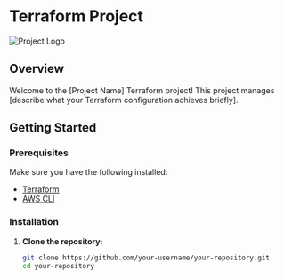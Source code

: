 # Terraform Project

![Project Logo](https://en.m.wikipedia.org/wiki/File:Terraform_Logo.svg)

## Overview

Welcome to the [Project Name] Terraform project! This project manages [describe what your Terraform configuration achieves briefly].

## Getting Started

### Prerequisites

Make sure you have the following installed:

- [Terraform](https://www.terraform.io/downloads.html)
- [AWS CLI](https://aws.amazon.com/cli/)

### Installation

1. **Clone the repository:**

   ```bash
   git clone https://github.com/your-username/your-repository.git
   cd your-repository

